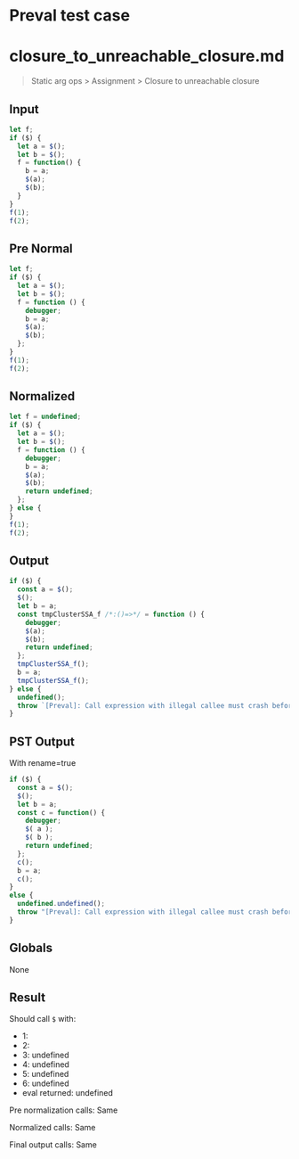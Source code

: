 # Preval test case

# closure_to_unreachable_closure.md

> Static arg ops > Assignment > Closure to unreachable closure
>
>

## Input

`````js filename=intro
let f; 
if ($) {
  let a = $();
  let b = $(); 
  f = function() {
    b = a;
    $(a);
    $(b);
  }
}
f(1);
f(2);
`````

## Pre Normal


`````js filename=intro
let f;
if ($) {
  let a = $();
  let b = $();
  f = function () {
    debugger;
    b = a;
    $(a);
    $(b);
  };
}
f(1);
f(2);
`````

## Normalized


`````js filename=intro
let f = undefined;
if ($) {
  let a = $();
  let b = $();
  f = function () {
    debugger;
    b = a;
    $(a);
    $(b);
    return undefined;
  };
} else {
}
f(1);
f(2);
`````

## Output


`````js filename=intro
if ($) {
  const a = $();
  $();
  let b = a;
  const tmpClusterSSA_f /*:()=>*/ = function () {
    debugger;
    $(a);
    $(b);
    return undefined;
  };
  tmpClusterSSA_f();
  b = a;
  tmpClusterSSA_f();
} else {
  undefined();
  throw `[Preval]: Call expression with illegal callee must crash before this line ; \`undefined()\``;
}
`````

## PST Output

With rename=true

`````js filename=intro
if ($) {
  const a = $();
  $();
  let b = a;
  const c = function() {
    debugger;
    $( a );
    $( b );
    return undefined;
  };
  c();
  b = a;
  c();
}
else {
  undefined.undefined();
  throw "[Preval]: Call expression with illegal callee must crash before this line ; `undefined()`";
}
`````

## Globals

None

## Result

Should call `$` with:
 - 1: 
 - 2: 
 - 3: undefined
 - 4: undefined
 - 5: undefined
 - 6: undefined
 - eval returned: undefined

Pre normalization calls: Same

Normalized calls: Same

Final output calls: Same
